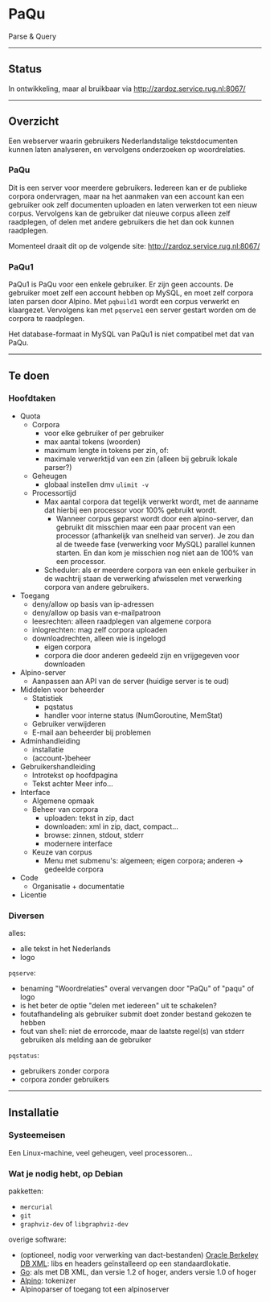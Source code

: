 # PaQu #

Parse & Query

----------------------------------------------------------------

## Status ##

In ontwikkeling, maar al bruikbaar via http://zardoz.service.rug.nl:8067/

----------------------------------------------------------------

## Overzicht ##

Een webserver waarin gebruikers Nederlandstalige tekstdocumenten kunnen
laten analyseren, en vervolgens onderzoeken op woordrelaties.

### PaQu ###

Dit is een server voor meerdere gebruikers. Iedereen kan er de publieke
corpora ondervragen, maar na het aanmaken van een account kan een
gebruiker ook zelf documenten uploaden en laten verwerken tot een nieuw
corpus. Vervolgens kan de gebruiker dat nieuwe corpus alleen zelf
raadplegen, of delen met andere gebruikers die het dan ook kunnen
raadplegen.

Momenteel draait dit op de volgende site: http://zardoz.service.rug.nl:8067/

### PaQu1 ###

PaQu1 is PaQu voor een enkele gebruiker. Er zijn geen accounts. De
gebruiker moet zelf een account hebben op MySQL, en moet zelf corpora
laten parsen door Alpino. Met `pqbuild1` wordt een corpus verwerkt en
klaargezet. Vervolgens kan met `pqserve1` een server gestart worden om
de corpora te raadplegen.

Het database-formaat in MySQL van PaQu1 is niet compatibel met dat van PaQu.

----------------------------------------------------------------

## Te doen ##

### Hoofdtaken ###

  - Quota
    - Corpora
      - voor elke gebruiker of per gebruiker
      - max aantal tokens (woorden)
      - maximum lengte in tokens per zin, of:
      - maximale verwerktijd van een zin (alleen bij gebruik lokale parser?)
    - Geheugen
      - globaal instellen dmv `ulimit -v`
    - Processortijd
      - Max aantal corpora dat tegelijk verwerkt wordt, met de aanname
        dat hierbij een processor voor 100% gebruikt wordt.
        - Wanneer corpus geparst wordt door een alpino-server, dan gebruikt
          dit misschien maar een paar procent van een processor
          (afhankelijk van snelheid van server). Je zou dan al de
          tweede fase (verwerking voor MySQL) parallel kunnen starten. En
          dan kom je misschien nog niet aan de 100% van een processor.
      - Scheduler: als er meerdere corpora van een enkele gerbuiker in de
        wachtrij staan de verwerking afwisselen met verwerking corpora van
        andere gebruikers.
  - Toegang
    - deny/allow op basis van ip-adressen
    - deny/allow op basis van e-mailpatroon
    - leesrechten: alleen raadplegen van algemene corpora
    - inlogrechten: mag zelf corpora uploaden
    - downloadrechten, alleen wie is ingelogd
      - eigen corpora
      - corpora die door anderen gedeeld zijn en vrijgegeven voor downloaden
  - Alpino-server
    - Aanpassen aan API van de server (huidige server is te oud)
  - Middelen voor beheerder
    - Statistiek
      - pqstatus
      - handler voor interne status (NumGoroutine, MemStat)
    - Gebruiker verwijderen
    - E-mail aan beheerder bij problemen
  - Adminhandleiding
    - installatie
    - (account-)beheer
  - Gebruikershandleiding
    - Introtekst op hoofdpagina
    - Tekst achter Meer info...
  - Interface
    - Algemene opmaak
    - Beheer van corpora
      - uploaden: tekst in zip, dact
      - downloaden: xml in zip, dact, compact...
      - browse: zinnen, stdout, stderr
      - modernere interface
    - Keuze van corpus
      - Menu met submenu's: algemeen; eigen corpora; anderen -> gedeelde corpora
  - Code
    - Organisatie + documentatie
  - Licentie

### Diversen ###

alles:

  - alle tekst in het Nederlands
  - logo

`pqserve`:

  - benaming "Woordrelaties" overal vervangen door "PaQu" of "paqu" of logo
  - is het beter de optie "delen met iedereen" uit te schakelen?
  - foutafhandeling als gebruiker submit doet zonder bestand gekozen te hebben
  - fout van shell: niet de errorcode, maar de laatste regel(s) van
    stderr gebruiken als melding aan de gebruiker

`pqstatus`:

  - gebruikers zonder corpora
  - corpora zonder gebruikers

----------------------------------------------------------------

## Installatie ##

### Systeemeisen ###

Een Linux-machine, veel geheugen, veel processoren...

### Wat je nodig hebt, op Debian ###

pakketten:

 - `mercurial`
 - `git`
 - `graphviz-dev` of `libgraphviz-dev`

overige software:

 - (optioneel, nodig voor verwerking van dact-bestanden)
   [Oracle Berkeley DB XML](http://www.oracle.com/technetwork/database/database-technologies/berkeleydb/downloads):
   libs en headers geïnstalleerd op een standaardlokatie.
 - [Go](http://golang.org/): als met DB XML, dan versie 1.2 of hoger, anders versie 1.0 of hoger
 - [Alpino](http://www.let.rug.nl/vannoord/alp/Alpino/): tokenizer
 - Alpinoparser of toegang tot een alpinoserver
